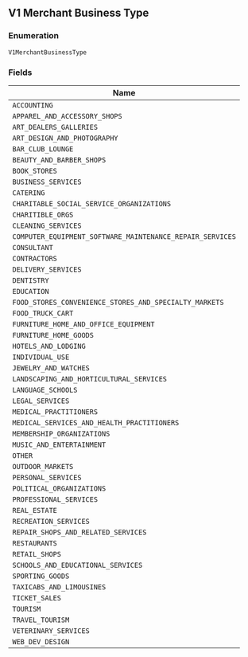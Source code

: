 ## V1 Merchant Business Type

### Enumeration

`V1MerchantBusinessType`

### Fields

| Name |
|  --- |
| `ACCOUNTING` |
| `APPAREL_AND_ACCESSORY_SHOPS` |
| `ART_DEALERS_GALLERIES` |
| `ART_DESIGN_AND_PHOTOGRAPHY` |
| `BAR_CLUB_LOUNGE` |
| `BEAUTY_AND_BARBER_SHOPS` |
| `BOOK_STORES` |
| `BUSINESS_SERVICES` |
| `CATERING` |
| `CHARITABLE_SOCIAL_SERVICE_ORGANIZATIONS` |
| `CHARITIBLE_ORGS` |
| `CLEANING_SERVICES` |
| `COMPUTER_EQUIPMENT_SOFTWARE_MAINTENANCE_REPAIR_SERVICES` |
| `CONSULTANT` |
| `CONTRACTORS` |
| `DELIVERY_SERVICES` |
| `DENTISTRY` |
| `EDUCATION` |
| `FOOD_STORES_CONVENIENCE_STORES_AND_SPECIALTY_MARKETS` |
| `FOOD_TRUCK_CART` |
| `FURNITURE_HOME_AND_OFFICE_EQUIPMENT` |
| `FURNITURE_HOME_GOODS` |
| `HOTELS_AND_LODGING` |
| `INDIVIDUAL_USE` |
| `JEWELRY_AND_WATCHES` |
| `LANDSCAPING_AND_HORTICULTURAL_SERVICES` |
| `LANGUAGE_SCHOOLS` |
| `LEGAL_SERVICES` |
| `MEDICAL_PRACTITIONERS` |
| `MEDICAL_SERVICES_AND_HEALTH_PRACTITIONERS` |
| `MEMBERSHIP_ORGANIZATIONS` |
| `MUSIC_AND_ENTERTAINMENT` |
| `OTHER` |
| `OUTDOOR_MARKETS` |
| `PERSONAL_SERVICES` |
| `POLITICAL_ORGANIZATIONS` |
| `PROFESSIONAL_SERVICES` |
| `REAL_ESTATE` |
| `RECREATION_SERVICES` |
| `REPAIR_SHOPS_AND_RELATED_SERVICES` |
| `RESTAURANTS` |
| `RETAIL_SHOPS` |
| `SCHOOLS_AND_EDUCATIONAL_SERVICES` |
| `SPORTING_GOODS` |
| `TAXICABS_AND_LIMOUSINES` |
| `TICKET_SALES` |
| `TOURISM` |
| `TRAVEL_TOURISM` |
| `VETERINARY_SERVICES` |
| `WEB_DEV_DESIGN` |


